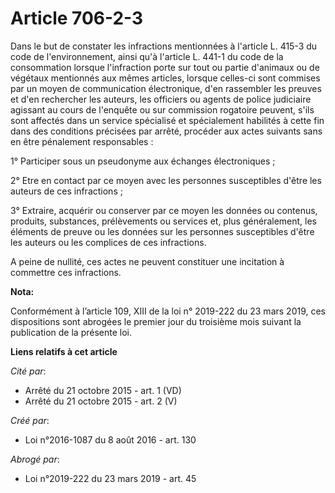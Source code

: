 # Article 706-2-3

Dans le but de constater les infractions mentionnées à l'article L. 415-3 du code de l'environnement, ainsi qu'à l'article L.
441-1 du code de la consommation lorsque l'infraction porte sur tout ou partie d'animaux ou de végétaux mentionnés aux mêmes
articles, lorsque celles-ci sont commises par un moyen de communication électronique, d'en rassembler les preuves et d'en
rechercher les auteurs, les officiers ou agents de police judiciaire agissant au cours de l'enquête ou sur commission
rogatoire peuvent, s'ils sont affectés dans un service spécialisé et spécialement habilités à cette fin dans des conditions
précisées par arrêté, procéder aux actes suivants sans en être pénalement responsables : 

1° Participer sous un pseudonyme aux échanges électroniques ; 

2° Etre en contact par ce moyen avec les personnes susceptibles d'être les auteurs de ces infractions ; 

3° Extraire, acquérir ou conserver par ce moyen les données ou contenus, produits, substances, prélèvements ou services et,
plus généralement, les éléments de preuve ou les données sur les personnes susceptibles d'être les auteurs ou les complices
de ces infractions. 

A peine de nullité, ces actes ne peuvent constituer une incitation à commettre ces infractions.

**Nota:**

Conformément à l’article 109, XIII de la loi n° 2019-222 du 23 mars 2019, ces dispositions sont abrogées le premier jour du
troisième mois suivant la publication de la présente loi.

**Liens relatifs à cet article**

_Cité par_:

  - Arrêté du 21 octobre 2015 - art. 1 (VD)
  - Arrêté du 21 octobre 2015 - art. 2 (V)

_Créé par_:

  - Loi n°2016-1087 du 8 août 2016 - art. 130

_Abrogé par_:

  - Loi n°2019-222 du 23 mars 2019 - art. 45
